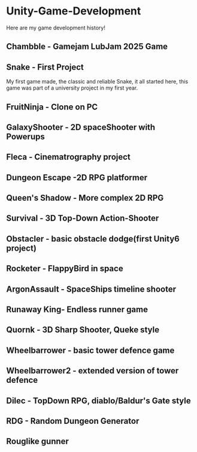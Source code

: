 # Unity-Game-Development
Here are my game development history!

## Chambble - Gamejam LubJam 2025 Game

## Snake - First Project
My first game made, the classic and reliable Snake, it all started here, this game was part of a university project in my first year.

## FruitNinja - Clone on PC


## GalaxyShooter - 2D spaceShooter with Powerups


## Fleca - Cinematrography project


## Dungeon Escape -2D RPG platformer


## Queen's Shadow - More complex 2D RPG


## Survival - 3D Top-Down Action-Shooter


## Obstacler - basic obstacle dodge(first Unity6 project)


## Rocketer - FlappyBird in space


## ArgonAssault - SpaceShips timeline shooter


## Runaway King- Endless runner game


## Quornk - 3D Sharp Shooter, Queke style


## Wheelbarrower - basic tower defence game


## Wheelbarrower2 - extended version of tower defence


## Dilec - TopDown RPG, diablo/Baldur's Gate style


## RDG - Random Dungeon Generator


## Rouglike gunner 